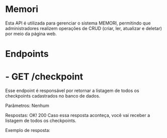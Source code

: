 # Memori

Esta API é utilizada para gerenciar o sistema MEMORI, permitindo que administradores realizem operações de CRUD (criar, ler, atualizar e deletar) por meio da página web.

# Endpoints
# - GET /checkpoint
Esse endpoint é responsável por retornar a listagem de todos os checkpoints cadastrados no banco de dados.

Parâmetros:
Nenhum

Respostas:
OK! 200
Caso essa resposta aconteça, você vai receber a listagem de todos os checkpoints.

Exemplo de resposta:
